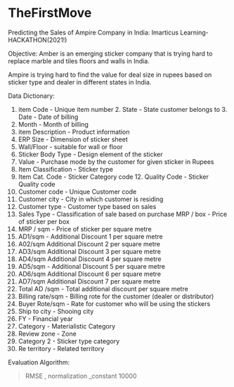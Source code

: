 # TheFirstMove
Predicting the Sales of Ampire Company in India: Imarticus Learning- HACKATHON(2021!)

Objective:
Amber is an emerging sticker company that is trying hard to replace marble  and tiles floors and walls in India.

Ampire is trying hard to find the value for deal size in rupees based on sticker  type and dealer in different states in India.


Data Dictionary: 
1. item Code - Unique item number 2. State - State customer belongs to 3. Date - Date of billing
4. Month - Month of billing
5. item Description - Product information
6. ERP Size - Dimension of sticker sheet
7. Wall/Floor - suitable for wall or floor
8. Sticker Body Type - Design element of the sticker
9. Value - Purchase mode by the customer for given sticker in Rupees
10. Item Classification - Sticker type
11. Item Cat. Code - Sticker Category code 12. Quality Code - Sticker Quality code
13. Customer code - Unique Customer code
14. Customer city - City in which customer is residing
15. Customer type - Customer type based on sales
16. Sales Type - Classification of sale based on purchase MRP / box - Price of sticker per box
17. MRP / sqm - Price of sticker per square metre
18. AD1/sqm - Additional Discount 1 per square metre
19. A02/sqm Additional Discount 2 per square metre
20. AD3/sqm Additional Discount 3 per square metre
21. AD4/sqm Additional Discount 4 per square metre
22. AD5/sqm - Additional Discount 5 per square metre
23. AD6/sqm Additional Discount 6 per square metre
24. AD7/sqm Additional Discount 7 per square metre
25. Total AD /sqm - Total additional discount per square metre
26. Billing rate/sqm - Billing rote for the customer (dealer or distributor)
27. Buyer Rote/sqm - Rate for customer who will be using the stickers
28. Ship to city - Shooing city
29. FY - Financial year
30. Category - Materialistic Category
31. Review zone - Zone
32. Category 2 - Sticker type category
33. Re territory - Related territory


Evaluation Algorithm: 
> RMSE , 
> normalization _constant 10000
